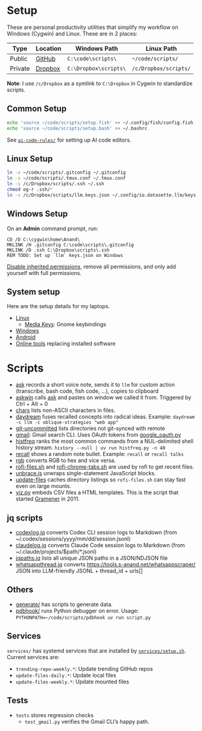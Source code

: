 # Setup

These are personal productivity utilities that simplify my workflow on Windows (Cygwin) and Linux. These are in 2 places:

| Type    | Location                                         | Windows Path          | Linux Path            |
| ------- | ------------------------------------------------ | --------------------- | --------------------- |
| Public  | [GitHub](https://github.com/sanand0/scripts)     | `C:\code\scripts\`    | `~/code/scripts/`     |
| Private | [Dropbox](https://www.dropbox.com/home/scripts/) | `C:\Dropbox\scripts\` | `/c/Dropbox/scripts/` |

**Note**: I use `/c/Dropbox` as a symlink to `C:\Dropbox` in Cygwin to standardize scripts.

## Common Setup

```bash
echo 'source ~/code/scripts/setup.fish' >> ~/.config/fish/config.fish
echo 'source ~/code/scripts/setup.bash' >> ~/.bashrc
```

See [`ai-code-rules/`](ai-code-rules/README.md) for setting up AI code editors.

## Linux Setup

```bash
ln -s ~/code/scripts/.gitconfig ~/.gitconfig
ln -s ~/code/scripts/.tmux.conf ~/.tmux.conf
ln -s /c/Dropbox/scripts/.ssh ~/.ssh
chmod og-r .ssh/*
ln -s /c/Dropbox/scripts/llm.keys.json ~/.config/io.datasette.llm/keys.json
```

## Windows Setup

On an **Admin** command prompt, run:

```
CD /D C:\cygwin\home\Anand\
MKLINK /H .gitconfig C:\code\scripts\.gitconfig
MKLINK /D .ssh C:\Dropbox\scripts\.ssh
REM TODO: Set up `llm` keys.json on Windows
```

[Disable inherited permissions](https://stackoverflow.com/a/58275268/100904), remove all permissions,
and only add yourself with full permissions.

## System setup

Here are the setup details for my laptops.

- [Linux](setup/linux.md)
  - [Media Keys](setup/media-keys.dconf): Gnome keybindings
- [Windows](setup/windows.md)
- [Android](setup/android.md)
- [Online tools](setup/online.md) replacing installed software

# Scripts

- [ask](ask) records a short voice note, sends it to `llm` for custom action (transcribe, bash code, fish code, ...), copies to clipboard
- [askwin](askwin) calls [ask](ask) and pastes on window we called it from. Triggered by Ctrl + Alt + 0
- [chars](chars) lists non-ASCII characters in files.
- [daydream](daydream) fuses recalled concepts into radical ideas. Example: `daydream -c llm -c oblique-strategies "web app"`
- [git-uncommitted](git-uncommitted) lists directories not git-synced with remote
- [gmail](gmail): Gmail search CLI. Uses OAuth tokens from [google_oauth.py](google_oauth.py)
- [histfreq](histfreq) ranks the most common commands from a NUL-delimited shell history stream. `history --null | uv run histfreq.py -n 40`
- [recall](recall) shows a random note bullet. Example: `recall` or `recall talks`
- [rgb](rgb) converts RGB to hex and vice versa.
- [rofi-files.sh](rofi-files.sh) and [rofi-chrome-tabs.sh](rofi-chrome-tabs.sh) are used by rofi to get recent files.
- [unbrace.js](unbrace.js) unwraps single-statement JavaScript blocks.
- [update-files](update-files) caches directory listings so `rofi-files.sh` can stay fast even on large mounts.
- [viz.py](viz.py) embeds CSV files a HTML templates. This is the script that started [Gramener](http://gramener.com/) in 2011.

## jq scripts

- [codexlog.jq](codexlog.jq) converts Codex CLI session logs to Markdown (from ~/.codex/sessions/yyyy/mm/dd/session.jsonl)
- [claudelog.jq](claudelog.jq) converts Claude Code session logs to Markdown (from ~/.claude/projects/$path/\*.jsonl)
- [jqpaths.jq](jqpaths.jq) lists all unique JSON paths in a JSON/NDJSON file
- [whatsappthread.jq](whatsappthread.jq) converts https://tools.s-anand.net/whatsappscraper/ JSON into LLM-friendly JSONL + thread_id + urls[]

## Others

- [generate/](generate/) has scripts to generate data.
- [pdbhook/](pdbhook/) runs Python debugger on error. Usage: `PYTHONPATH=~/code/scripts/pdbhook uv run script.py`

## Services

`services/` has systemd services that are installed by [`services/setup.sh`](services/setup.sh). Current services are:

- `trending-repo-weekly.*`: Update trending GitHub repos
- `update-files-daily.*`: Update local files
- `update-files-weekly.*`: Update mounted files

## Tests

- `tests` stores regression checks
  - `test_gmail.py` verifies the Gmail CLI’s happy path.
